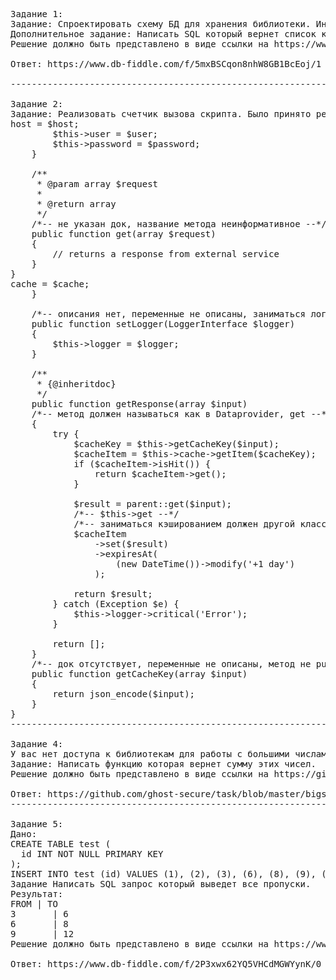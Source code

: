 <pre>
Задание 1: 
Задание: Спроектировать схему БД для хранения библиотеки. Интересуют авторы и книги.
Дополнительное задание: Написать SQL который вернет список книг, написанный 3-мя соавторами. Результат: книга - количество соавторов.
Решение должно быть представлено в виде ссылки на https://www.db-fiddle.com/.

Ответ: https://www.db-fiddle.com/f/5mxBSCqon8nhW8GB1BcEoj/1

-------------------------------------------------------------------------------------------------------

Задание 2:
Задание: Реализовать счетчик вызова скрипта. Было принято решение, хранить данные в файле.
<?php 
file_put_contents("./counter.txt", file_get_contents("./counter.txt") + 1);
Вопрос: Какие проблемы имеет данные подход? Как вы их можете решить? 
(Нельзя использовать другие технологии)
Дополнительный вопрос: Через некоторое время нагрузка на сервер значительно выросла. Какие проблемы вы видите? Как вы их можете решить? 
Если бы вы могли выбрать другую технологию, то какую и почему?

Ответ: 
а) проблема одномоментного доступа к файлу нескольких процессов считывания и записи, необходимо включить блокировку файла через 
file_put_contents("./counter.txt", file_get_contents("./counter.txt") + 1, LOCK_EX);
б) при возрастании нагрузки процесс блокировки файла будет создавать очередь ожидания, что негативно скажется на производительности данного решения.
Лучше переходить к решениям с промужеточной агрегацией данных - например, в базе/таблице посещений, либо через memcached

-------------------------------------------------------------------------------------------------------

Задание: Проведите Code Review. Необходимо написать, с чем вы не согласны и почему.
Дополнительное задание: Напишите свой вариант. 
Решение должно быть представлено в виде ссылки на https://github.com/.
Требования были: Добавить возможность получения данных от стороннего сервиса. 

Ответ: замечания указал ниже
<?php
namespace src\Integration; 
/*-- namespace Vendor\Model согласно psr, а тут это скорее всего директория на сервере --*/

class DataProvider
{
    private $host; 
    private $user;
    private $password;

    /**
     * @param $host
     * @param $user
     * @param $password
     */
    /*-- не указан док и типы переменных, а также return --*/
    public function __construct($host, $user, $password)
    {
        $this->host = $host;
        $this->user = $user;
        $this->password = $password;
    }
    
    /**
     * @param array $request
     *
     * @return array
     */
    /*-- не указан док, название метода неинформативное --*/
    public function get(array $request)
    {
        // returns a response from external service
    }
}
<?php

namespace src\Decorator;

use DateTime;
use Exception;
use Psr\Cache\CacheItemPoolInterface;
use Psr\Log\LoggerInterface;
use src\Integration\DataProvider;

class DecoratorManager extends DataProvider
/*-- назвали декоратором, а нет общего интерфейса с декорируемым классом --*/
{
    public $cache;
    public $logger;
    /*-- свойства не public --*/

    /**
     * @param string $host
     * @param string $user
     * @param string $password
     * @param CacheItemPoolInterface $cache
     */
    public function __construct($host, $user, $password, CacheItemPoolInterface $cache)
    {
        parent::__construct($host, $user, $password);
        $this->cache = $cache;
    }

    /*-- описания нет, переменные не описаны, заниматься логированием должен другой класс --*/
    public function setLogger(LoggerInterface $logger)
    {
        $this->logger = $logger;
    }

    /**
     * {@inheritdoc}
     */
    public function getResponse(array $input)
    /*-- метод должен называться как в Dataprovider, get --*/
    {
        try {
            $cacheKey = $this->getCacheKey($input);
            $cacheItem = $this->cache->getItem($cacheKey);
            if ($cacheItem->isHit()) {
                return $cacheItem->get();
            }

            $result = parent::get($input); 
            /*-- $this->get --*/
            /*-- заниматься кэшированием должен другой класс --*/
            $cacheItem
                ->set($result)
                ->expiresAt(
                    (new DateTime())->modify('+1 day')
                );

            return $result;
        } catch (Exception $e) {
            $this->logger->critical('Error');
        }

        return [];
    }
    /*-- док отсутствует, переменные не описаны, метод не public --*/
    public function getCacheKey(array $input)
    {
        return json_encode($input);
    }
}
-------------------------------------------------------------------------------------------------------

Задание 4:
У вас нет доступа к библиотекам для работы с большими числами. Дано два числа в виде строки. Числа могут быть очень большими, могут не поместиться в 64 битный integer.
Задание: Написать функцию которая вернет сумму этих чисел. 
Решение должно быть представлено в виде ссылки на https://github.com/.

Ответ: https://github.com/ghost-secure/task/blob/master/bigsum.php
-------------------------------------------------------------------------------------------------------

Задание 5:
Дано:
CREATE TABLE test (
  id INT NOT NULL PRIMARY KEY
);
INSERT INTO test (id) VALUES (1), (2), (3), (6), (8), (9), (12);
Задание Написать SQL запрос который выведет все пропуски.
Результат:
FROM | TO
3       | 6
6       | 8
9       | 12
Решение должно быть представлено в виде ссылки на https://www.db-fiddle.com/.

Ответ: https://www.db-fiddle.com/f/2P3xwx62YQ5VHCdMGWYynK/0
</pre>

